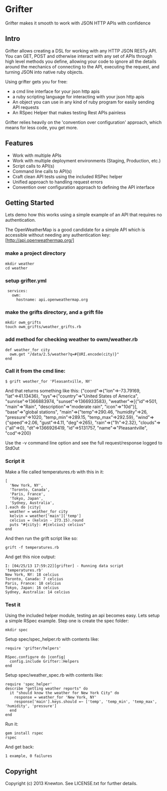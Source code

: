 Grifter
=======
Grifter makes it smooth to work with JSON HTTP APIs with confidence

Intro
--------
Grifter allows creating a DSL for working with any HTTP JSON RESTy API.
You can GET, POST and otherwise interact with any set of APIs through
high level methods you define, allowing your code to ignore all the
details around the mechanics of connecting to the API, executing the
request, and turning JSON into native ruby objects.

Using grifter gets you for free:
- a cmd line interface for your json http apis
- a ruby scripting language for interacting with your json http apis
- An object you can use in any kind of ruby program for easily sending
  API requests
- An RSpec Helper that makes testing Rest APIs painless

Grifter relies heavily on the 'convention over configuration' approach,
which means for less code, you get more.


Features
--------
- Work with multiple APIs
- Work with multiple deployment environments (Staging, Production, etc.)
- Script calls to API(s)
- Command line calls to API(s)
- Craft clean API tests using the included RSPec helper
- Unified approach to handling request errors
- Convention over configuration approach to defining the API interface

Getting Started
---------------
Lets demo how this works using a simple example of an API that requires no
authentication.

The OpenWeatherMap is a good candidate for a simple API
which is accessible without needing any authentication key:
[http://api.openweathermap.org/]


### make a project directory

    mkdir weather
    cd weather

### setup grifter.yml

     services:
       owm:
         hostname: api.openweathermap.org

### make the grifts directory, and a grift file

    mkdir owm_grifts
    touch owm_grifts/weather_grifts.rb

### add method for checking weather to owm/weather.rb
    def weather_for city
      owm.get "/data/2.5/weather?q=#{URI.encode(city)}"
    end

### Call it from the cmd line:
    $ grift weather_for 'Pleasantville, NY'

And that returns something like this:
    {"coord"=>{"lon"=>-73.79169, "lat"=>41.13436}, "sys"=>{"country"=>"United States of America", "sunrise"=>1366883974, "sunset"=>1366933583}, "weather"=>[{"id"=>501, "main"=>"Rain", "description"=>"moderate rain", "icon"=>"10d"}], "base"=>"global stations", "main"=>{"temp"=>290.46, "humidity"=>26, "pressure"=>1020, "temp_min"=>289.15, "temp_max"=>292.59}, "wind"=>{"speed"=>2.06, "gust"=>4.11, "deg"=>265}, "rain"=>{"1h"=>2.32}, "clouds"=>{"all"=>0}, "dt"=>1366926419, "id"=>5131757, "name"=>"Pleasantville", "cod"=>200}

Use the -v command line option and see the full request/response logged to StdOut

### Script it
Make a file called temperatures.rb with this in it:

    [
      'New York, NY',
      'Toronto, Canada',
      'Paris, France',
      'Tokyo, Japan',
      'Sydney, Australia',
    ].each do |city|
      weather = weather_for city
      kelvin = weather['main']['temp']
      celcius = (kelvin - 273.15).round
      puts "#{city}: #{celcius} celcius"
    end

And then run the grift script like so:

    grift -f temperatures.rb

And get this nice output:

    I: [04/25/13 17:59:22][grifter] - Running data script 'temperatures.rb'
    New York, NY: 18 celcius
    Toronto, Canada: 7 celcius
    Paris, France: 18 celcius
    Tokyo, Japan: 16 celcius
    Sydney, Australia: 14 celcius

### Test it
Using the included helper module, testing an api becomes easy.  Lets setup a simple RSpec example.  Step one is create the spec folder:

    mkdir spec

Setup spec/spec_helper.rb with contents like:

    require 'grifter/helpers'

    RSpec.configure do |config|
      config.include Grifter::Helpers
    end

Setup spec/weather_spec.rb with contents like:

    require 'spec_helper'
    describe "getting weather reports" do
      it "should know the weather for New York City" do
        response = weather_for 'New York, NY'
        response['main'].keys.should =~ ['temp', 'temp_min', 'temp_max', 'humidity', 'pressure']
      end
    end

Run it:

    gem install rspec
    rspec

And get back:

    1 example, 0 failures


Copyright
---------
Copyright (c) 2013 Knewton. See LICENSE.txt for
further details.
